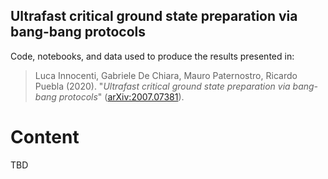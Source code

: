## Ultrafast critical ground state preparation via bang-bang protocols

Code, notebooks, and data used to produce the results presented in:

> Luca Innocenti, Gabriele De Chiara, Mauro Paternostro, Ricardo Puebla (2020). "*Ultrafast critical ground state preparation via bang-bang protocols*" ([arXiv:2007.07381](https://arxiv.org/abs/2007.07381)).

# Content
TBD
